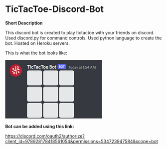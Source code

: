 # TicTacToe-Discord-Bot

**Short Description**

This discord bot is created to play tictactoe with your friends on discord.
Used discord.py for command controls. Used python language to create the bot. Hosted on Heroku servers.


This is what the bot looks like:

![img.png](img.png)

**Bot can be added using this link:**

https://discord.com/oauth2/authorize?client_id=978928178418561054&permissions=534723947584&scope=bot